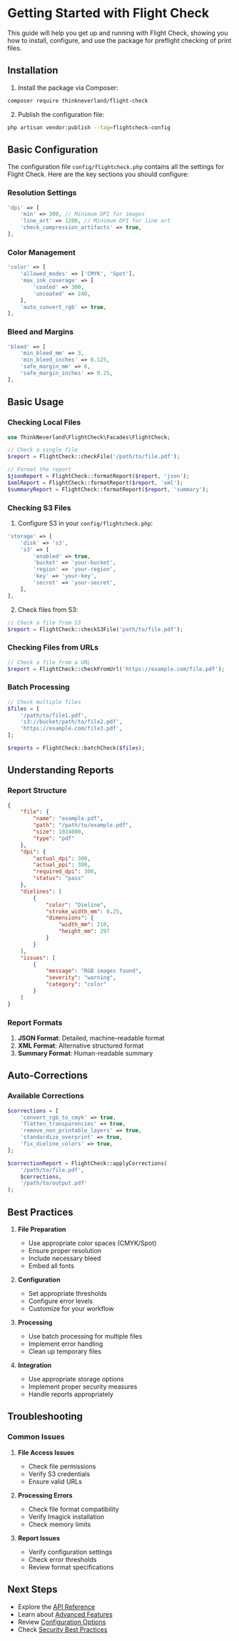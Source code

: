 # Getting Started with Flight Check

This guide will help you get up and running with Flight Check, showing you how to install, configure, and use the package for preflight checking of print files.

## Installation

1. Install the package via Composer:

```bash
composer require thinkneverland/flight-check
```

2. Publish the configuration file:

```bash
php artisan vendor:publish --tag=flightcheck-config
```

## Basic Configuration

The configuration file `config/flightcheck.php` contains all the settings for Flight Check. Here are the key sections you should configure:

### Resolution Settings

```php
'dpi' => [
    'min' => 300, // Minimum DPI for images
    'line_art' => 1200, // Minimum DPI for line art
    'check_compression_artifacts' => true,
],
```

### Color Management

```php
'color' => [
    'allowed_modes' => ['CMYK', 'Spot'],
    'max_ink_coverage' => [
        'coated' => 300,
        'uncoated' => 240,
    ],
    'auto_convert_rgb' => true,
],
```

### Bleed and Margins

```php
'bleed' => [
    'min_bleed_mm' => 3,
    'min_bleed_inches' => 0.125,
    'safe_margin_mm' => 6,
    'safe_margin_inches' => 0.25,
],
```

## Basic Usage

### Checking Local Files

```php
use ThinkNeverland\FlightCheck\Facades\FlightCheck;

// Check a single file
$report = FlightCheck::checkFile('/path/to/file.pdf');

// Format the report
$jsonReport = FlightCheck::formatReport($report, 'json');
$xmlReport = FlightCheck::formatReport($report, 'xml');
$summaryReport = FlightCheck::formatReport($report, 'summary');
```

### Checking S3 Files

1. Configure S3 in your `config/flightcheck.php`:

```php
'storage' => [
    'disk' => 's3',
    's3' => [
        'enabled' => true,
        'bucket' => 'your-bucket',
        'region' => 'your-region',
        'key' => 'your-key',
        'secret' => 'your-secret',
    ],
],
```

2. Check files from S3:

```php
// Check a file from S3
$report = FlightCheck::checkS3File('path/to/file.pdf');
```

### Checking Files from URLs

```php
// Check a file from a URL
$report = FlightCheck::checkFromUrl('https://example.com/file.pdf');
```

### Batch Processing

```php
// Check multiple files
$files = [
    '/path/to/file1.pdf',
    's3://bucket/path/to/file2.pdf',
    'https://example.com/file3.pdf',
];

$reports = FlightCheck::batchCheck($files);
```

## Understanding Reports

### Report Structure

```json
{
    "file": {
        "name": "example.pdf",
        "path": "/path/to/example.pdf",
        "size": 1024000,
        "type": "pdf"
    },
    "dpi": {
        "actual_dpi": 300,
        "actual_ppi": 300,
        "required_dpi": 300,
        "status": "pass"
    },
    "dielines": [
        {
            "color": "Dieline",
            "stroke_width_mm": 0.25,
            "dimensions": {
                "width_mm": 210,
                "height_mm": 297
            }
        }
    ],
    "issues": [
        {
            "message": "RGB images found",
            "severity": "warning",
            "category": "color"
        }
    ]
}
```

### Report Formats

1. **JSON Format**: Detailed, machine-readable format
2. **XML Format**: Alternative structured format
3. **Summary Format**: Human-readable summary

## Auto-Corrections

### Available Corrections

```php
$corrections = [
    'convert_rgb_to_cmyk' => true,
    'flatten_transparencies' => true,
    'remove_non_printable_layers' => true,
    'standardize_overprint' => true,
    'fix_dieline_colors' => true,
];

$correctionReport = FlightCheck::applyCorrections(
    '/path/to/file.pdf',
    $corrections,
    '/path/to/output.pdf'
);
```

## Best Practices

1. **File Preparation**
   - Use appropriate color spaces (CMYK/Spot)
   - Ensure proper resolution
   - Include necessary bleed
   - Embed all fonts

2. **Configuration**
   - Set appropriate thresholds
   - Configure error levels
   - Customize for your workflow

3. **Processing**
   - Use batch processing for multiple files
   - Implement error handling
   - Clean up temporary files

4. **Integration**
   - Use appropriate storage options
   - Implement proper security measures
   - Handle reports appropriately

## Troubleshooting

### Common Issues

1. **File Access Issues**
   - Check file permissions
   - Verify S3 credentials
   - Ensure valid URLs

2. **Processing Errors**
   - Check file format compatibility
   - Verify Imagick installation
   - Check memory limits

3. **Report Issues**
   - Verify configuration settings
   - Check error thresholds
   - Review format specifications

## Next Steps

- Explore the [API Reference](./api-reference.md)
- Learn about [Advanced Features](./advanced-features.md)
- Review [Configuration Options](./configuration.md)
- Check [Security Best Practices](./security.md)

